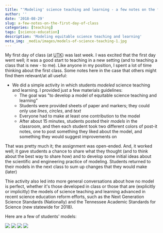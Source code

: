 ```yaml
---
title: "'Modeling' science teaching and learning - a few notes on the first day of class"
author: ''
date: '2018-08-29'
slug: a-few-notes-on-the-first-day-of-class
categories: [teaching]
tags: [science-education]
description: 'Modeling equitable science teaching and learning'
meta_img: _media/images/models-of-science-teaching-1.jpg
---
```


My first day of class (at [UTK](https://utk.edu/)) was last week. I was excited that the first day went well; it was a good start to teaching in a new setting (and to teaching a class that is new - to me). Like anyone in my position, I spent a lot of time thinking about the first class. Some notes here in the case that others might find them relevant/at all useful:

- We did a simple activity in which students *modeled* science teaching and learning. I provided just a few materials guidelines:
    - The goal was "to develop a model of equitable science teaching and learning" 
    - Students were provided sheets of paper and markers; they could only use *lines*, *circles*, and *text*
    - Everyone had to make at least one contribution to the model
    - After about 15 minutes, students posted their *models* in the classroom, and then each student took two different colors of post-it notes, one to post something they liked about the model, and something they would suggest improvements on
    
That was pretty much it; the assignment was open-ended. And, it worked well; it gave students a chance to share what they thought (and to think about the best way to share *how*) and to develop some initial ideas about the scientific and engineering practice of modeling. Students returned to their models in the next class to sum up changes that they would make (later)

Thie activity also led into more general conversations about how no model is perfect, whether it's those developed in class or those that are (explicitly or implicitly) the models of science teaching and learning advanced in recent science education reform efforts, such as the Next Generation Science Standards (Nationally) and the Tennessee Academic Standards for Science (new statewide for 2018). 

Here are a few of students' models:

<img src="/images/models-of-science-teaching-1.jpg"/>
<img src="/images/models-of-science-teaching-2.jpg"/>
<img src="/images/models-of-science-teaching-3.jpg"/>
<img src="/images/models-of-science-teaching-4.jpg"/>